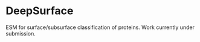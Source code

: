 # DeepSurface
ESM for surface/subsurface classification of proteins. Work currently under submission.
